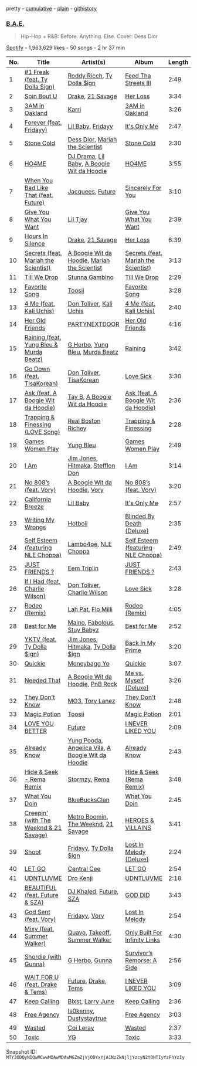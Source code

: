 pretty - [cumulative](/playlists/cumulative/37i9dQZF1DWX3387IZmjNa.md) - [plain](/playlists/plain/37i9dQZF1DWX3387IZmjNa) - [githistory](https://github.githistory.xyz/mackorone/spotify-playlist-archive/blob/main/playlists/plain/37i9dQZF1DWX3387IZmjNa)

### [B.A.E.](https://open.spotify.com/playlist/37i9dQZF1DWX3387IZmjNa)

> Hip\-Hop + R&B: Before\. Anything\. Else\. Cover: Dess Dior

[Spotify](https://open.spotify.com/user/spotify) - 1,963,629 likes - 50 songs - 2 hr 37 min

| No. | Title | Artist(s) | Album | Length |
|---|---|---|---|---|
| 1 | [\#1 Freak \(feat\. Ty Dolla $ign\)](https://open.spotify.com/track/0tgAhrvNPhSyMZR0wWbv6Z) | [Roddy Ricch](https://open.spotify.com/artist/757aE44tKEUQEqRuT6GnEB), [Ty Dolla $ign](https://open.spotify.com/artist/7c0XG5cIJTrrAgEC3ULPiq) | [Feed Tha Streets III](https://open.spotify.com/album/2ZiBfBw770CJC0f4SI1Tji) | 2:49 |
| 2 | [Spin Bout U](https://open.spotify.com/track/2ZL7WZcjuYKi1KUDtp4kCC) | [Drake](https://open.spotify.com/artist/3TVXtAsR1Inumwj472S9r4), [21 Savage](https://open.spotify.com/artist/1URnnhqYAYcrqrcwql10ft) | [Her Loss](https://open.spotify.com/album/5MS3MvWHJ3lOZPLiMxzOU6) | 3:34 |
| 3 | [3AM in Oakland](https://open.spotify.com/track/104f3GOgOZkTfHkhK21oge) | [Karri](https://open.spotify.com/artist/6EYGGkM2JDpX5CjHpGkiME) | [3AM in Oakland](https://open.spotify.com/album/6fypcxh577ibSA2kOKfyl2) | 3:26 |
| 4 | [Forever \(feat\. Fridayy\)](https://open.spotify.com/track/1T4k0sw0HldDg004Kw4Oct) | [Lil Baby](https://open.spotify.com/artist/5f7VJjfbwm532GiveGC0ZK), [Fridayy](https://open.spotify.com/artist/7sP4SQ0WY6jfps1I19Ot7i) | [It's Only Me](https://open.spotify.com/album/0FYvMdfTfYJxnJnKs1wDb0) | 2:47 |
| 5 | [Stone Cold](https://open.spotify.com/track/2ZJSuTo2KtL066oKKmcUlL) | [Dess Dior](https://open.spotify.com/artist/1RnSjp7u3KIyEJbRiQLs9O), [Mariah the Scientist](https://open.spotify.com/artist/7HO5fOXE4gh3lzZn64tX2E) | [Stone Cold](https://open.spotify.com/album/75XtJQhaA2gnlYJ1RsrxgO) | 2:30 |
| 6 | [HO4ME](https://open.spotify.com/track/7hrcHfHWaLhooHzGltlCYB) | [DJ Drama](https://open.spotify.com/artist/5oNgAs7j5XcBMzWv3HAnHG), [Lil Baby](https://open.spotify.com/artist/5f7VJjfbwm532GiveGC0ZK), [A Boogie Wit da Hoodie](https://open.spotify.com/artist/31W5EY0aAly4Qieq6OFu6I) | [HO4ME](https://open.spotify.com/album/3PZSUpUm106HYZ1nkB9xe0) | 3:55 |
| 7 | [When You Bad Like That \(feat\. Future\)](https://open.spotify.com/track/275YNZEcI6UKFU7hO1kzKX) | [Jacquees](https://open.spotify.com/artist/4tMm1dU6Gn04VAZ9ClHcIZ), [Future](https://open.spotify.com/artist/1RyvyyTE3xzB2ZywiAwp0i) | [Sincerely For You](https://open.spotify.com/album/6KqdU8DuBJiho89Rjznzze) | 3:10 |
| 8 | [Give You What You Want](https://open.spotify.com/track/6PQK1Y3Dl6dym9pj0y9Chy) | [Lil Tjay](https://open.spotify.com/artist/6jGMq4yGs7aQzuGsMgVgZR) | [Give You What You Want](https://open.spotify.com/album/49OQ6tF3eo3Fdgp3GMhHep) | 2:39 |
| 9 | [Hours In Silence](https://open.spotify.com/track/0sSRLXxknVTQDStgU1NqpY) | [Drake](https://open.spotify.com/artist/3TVXtAsR1Inumwj472S9r4), [21 Savage](https://open.spotify.com/artist/1URnnhqYAYcrqrcwql10ft) | [Her Loss](https://open.spotify.com/album/5MS3MvWHJ3lOZPLiMxzOU6) | 6:39 |
| 10 | [Secrets \(feat\. Mariah the Scientist\)](https://open.spotify.com/track/4fPJCekTxkvQREfrh27L1O) | [A Boogie Wit da Hoodie](https://open.spotify.com/artist/31W5EY0aAly4Qieq6OFu6I), [Mariah the Scientist](https://open.spotify.com/artist/7HO5fOXE4gh3lzZn64tX2E) | [Secrets \(feat\. Mariah the Scientist\)](https://open.spotify.com/album/4nyxGdMhZ5hEweO9HASsvu) | 3:13 |
| 11 | [Till We Drop](https://open.spotify.com/track/3nD6o21RsGGvA2MTNaT54o) | [Stunna Gambino](https://open.spotify.com/artist/15ZjD8Gus20Miqw3fdOaXX) | [Till We Drop](https://open.spotify.com/album/2BeAZCYBLLDiwhciEsAgeW) | 2:29 |
| 12 | [Favorite Song](https://open.spotify.com/track/1SRw5p2lVAi7RGlHEmZg66) | [Toosii](https://open.spotify.com/artist/6BH1xcDkwbbyrLMUKECsW1) | [Favorite Song](https://open.spotify.com/album/4XiUZULpVS6gTgKKU7KTX5) | 3:28 |
| 13 | [4 Me \(feat\. Kali Uchis\)](https://open.spotify.com/track/3RBubtMyzlp9MPZegNcDRK) | [Don Toliver](https://open.spotify.com/artist/4Gso3d4CscCijv0lmajZWs), [Kali Uchis](https://open.spotify.com/artist/1U1el3k54VvEUzo3ybLPlM) | [4 Me \(feat\. Kali Uchis\)](https://open.spotify.com/album/1TXD0BaYXcHlmPIx7A7a0g) | 2:40 |
| 14 | [Her Old Friends](https://open.spotify.com/track/4SBZis6PQh5N40Zv9ro3Ti) | [PARTYNEXTDOOR](https://open.spotify.com/artist/2HPaUgqeutzr3jx5a9WyDV) | [Her Old Friends](https://open.spotify.com/album/6vtoMOAff1G2b5om38HMM5) | 4:16 |
| 15 | [Raining \(feat\. Yung Bleu & Murda Beatz\)](https://open.spotify.com/track/6i5wxOzIv91jvGwi4gofGn) | [G Herbo](https://open.spotify.com/artist/5QdEbQJ3ylBnc3gsIASAT5), [Yung Bleu](https://open.spotify.com/artist/3KNIG74xSTc3dj0TRy7pGX), [Murda Beatz](https://open.spotify.com/artist/3CbYyyd8wH3RT6t0jwpdzC) | [Raining](https://open.spotify.com/album/4bxulEQgaLNyfd5U0xOiJo) | 3:42 |
| 16 | [Go Down \(feat\. TisaKorean\)](https://open.spotify.com/track/2Qr5PWUt8XycAAv338LicY) | [Don Toliver](https://open.spotify.com/artist/4Gso3d4CscCijv0lmajZWs), [TisaKorean](https://open.spotify.com/artist/6lEhBhAv6HOopjXssi09cq) | [Love Sick](https://open.spotify.com/album/26z5llzd194mcCZHADWd6k) | 3:30 |
| 17 | [Ask \(feat\. A Boogie Wit da Hoodie\)](https://open.spotify.com/track/4hMugsbwjPBoyYwCIsqnoD) | [Tay B](https://open.spotify.com/artist/1bPS827zEKbtWhNcWUMTpO), [A Boogie Wit da Hoodie](https://open.spotify.com/artist/31W5EY0aAly4Qieq6OFu6I) | [Ask \(feat\. A Boogie Wit da Hoodie\)](https://open.spotify.com/album/2gMtZrMgZ3SIDETUbApfwj) | 2:36 |
| 18 | [Trapping & Finessing \(LOVE Song\)](https://open.spotify.com/track/6TSwiqJJ7alc1rHHetz4Eb) | [Real Boston Richey](https://open.spotify.com/artist/1iwUuIOKYjV7SKIg27v4zi) | [Trapping & Finessing](https://open.spotify.com/album/3Z0aq4NH3sfrAMURV9pv41) | 2:28 |
| 19 | [Games Women Play](https://open.spotify.com/track/4XwVObmSna9zn4hOtWrptC) | [Yung Bleu](https://open.spotify.com/artist/3KNIG74xSTc3dj0TRy7pGX) | [Games Women Play](https://open.spotify.com/album/5i8tr5l6kLG0UQNqt4Ry3K) | 2:49 |
| 20 | [I Am](https://open.spotify.com/track/5VlZvuR3Ja1l2T3ZJNeaUK) | [Jim Jones](https://open.spotify.com/artist/6AMa1VFQ7qCi61tCRtVWXe), [Hitmaka](https://open.spotify.com/artist/1VeOsE6gNwoBsIAinCAb3l), [Stefflon Don](https://open.spotify.com/artist/2ExGrw6XpbtUAJHTLtUXUD) | [I Am](https://open.spotify.com/album/0cmlAf4hqZGNXwcSxfmu5B) | 3:14 |
| 21 | [No 808’s \(feat\. Vory\)](https://open.spotify.com/track/7E68rHH6CrKbBYPfpiCLiQ) | [A Boogie Wit da Hoodie](https://open.spotify.com/artist/31W5EY0aAly4Qieq6OFu6I), [Vory](https://open.spotify.com/artist/0GeeIVcvGA8GSlWsoY1dkG) | [No 808’s \(feat\. Vory\)](https://open.spotify.com/album/2XToR89sscO3iyINxEvv7Z) | 3:20 |
| 22 | [California Breeze](https://open.spotify.com/track/6ug9fUi5oLLgQgOF1G8WkM) | [Lil Baby](https://open.spotify.com/artist/5f7VJjfbwm532GiveGC0ZK) | [It's Only Me](https://open.spotify.com/album/0FYvMdfTfYJxnJnKs1wDb0) | 2:57 |
| 23 | [Writing My Wrongs](https://open.spotify.com/track/1yXCWJQfYF8ff7XcUzwcCy) | [Hotboii](https://open.spotify.com/artist/220xv2aB3dsGxaJI1gGs7l) | [Blinded By Death \(Deluxe\)](https://open.spotify.com/album/4iGNig0GVOAe6wsQXEJVfl) | 2:35 |
| 24 | [Self Esteem \(featuring NLE Choppa\)](https://open.spotify.com/track/4rithk0wQbWsppbWiaFFgE) | [Lambo4oe](https://open.spotify.com/artist/4UrIphY7uGLwD0rRd6NIi9), [NLE Choppa](https://open.spotify.com/artist/0ErzCpIMyLcjPiwT4elrtZ) | [Self Esteem \(featuring NLE Choppa\)](https://open.spotify.com/album/7KeQeXVDcQQjrbqOh34VGA) | 2:49 |
| 25 | [JUST FRIENDS ?](https://open.spotify.com/track/7ppUTKvokd4vQ68TNAxuZk) | [Eem Triplin](https://open.spotify.com/artist/5kxnZh8gXyXdIvCWbDMevT) | [JUST FRIENDS ?](https://open.spotify.com/album/7Mr6MY1YddBuV6C8ULWFax) | 2:43 |
| 26 | [If I Had \(feat\. Charlie Wilson\)](https://open.spotify.com/track/3JJqdVXy8p9rCtTmlv1mXO) | [Don Toliver](https://open.spotify.com/artist/4Gso3d4CscCijv0lmajZWs), [Charlie Wilson](https://open.spotify.com/artist/6CxZzQFUTM6AzgluGwtq5w) | [Love Sick](https://open.spotify.com/album/26z5llzd194mcCZHADWd6k) | 3:28 |
| 27 | [Rodeo \(Remix\)](https://open.spotify.com/track/035MzEbx4z2DxuRDymHXbv) | [Lah Pat](https://open.spotify.com/artist/6dhd3wcal02KeLBk5wScfd), [Flo Milli](https://open.spotify.com/artist/08PvCOlef4xdOr20jFSTPd) | [Rodeo \(Remix\)](https://open.spotify.com/album/2grKiiEtU4ij4yPgvlBGTq) | 4:05 |
| 28 | [Best for Me](https://open.spotify.com/track/0Ad3j3QJ7W3nxeLG3w189u) | [Maino](https://open.spotify.com/artist/20apXQGKM00jJTvYfyKwlb), [Fabolous](https://open.spotify.com/artist/0YWxKQj2Go9CGHCp77UOyy), [Stuy Babyz](https://open.spotify.com/artist/5fQWQX65OG6WBCmmjex1al) | [Best for Me](https://open.spotify.com/album/022EWqBKUHqjCbiCxZvqRB) | 2:52 |
| 29 | [YKTV \(feat\. Ty Dolla $ign\)](https://open.spotify.com/track/3M6m6VS4jsBcQKBULOQuqV) | [Jim Jones](https://open.spotify.com/artist/6AMa1VFQ7qCi61tCRtVWXe), [Hitmaka](https://open.spotify.com/artist/1VeOsE6gNwoBsIAinCAb3l), [Ty Dolla $ign](https://open.spotify.com/artist/7c0XG5cIJTrrAgEC3ULPiq) | [Back In My Prime](https://open.spotify.com/album/0ni3klsEFpBZLUPi0ecYlu) | 3:20 |
| 30 | [Quickie](https://open.spotify.com/track/3084aAzars6DR26nCWO9Ep) | [Moneybagg Yo](https://open.spotify.com/artist/3tJoFztHeIJkJWMrx0td2f) | [Quickie](https://open.spotify.com/album/1hcA90r3ikdVN4ylEz204T) | 3:07 |
| 31 | [Needed That](https://open.spotify.com/track/1Pgu551wrKnGA82NiytP9G) | [A Boogie Wit da Hoodie](https://open.spotify.com/artist/31W5EY0aAly4Qieq6OFu6I), [PnB Rock](https://open.spotify.com/artist/21WS9wngs9AqFckK7yYJPM) | [Me vs\. Myself \(Deluxe\)](https://open.spotify.com/album/2vM2H6lyPfitmNZlc1Vrxv) | 3:26 |
| 32 | [They Don't Know](https://open.spotify.com/track/3iuGyJQKwSIozygB3nwojP) | [MO3](https://open.spotify.com/artist/44JEJiBvti7NiEhAfzWstv), [Tory Lanez](https://open.spotify.com/artist/2jku7tDXc6XoB6MO2hFuqg) | [They Don't Know](https://open.spotify.com/album/2rNpBAGNZz1jcccaoK2oT7) | 2:48 |
| 33 | [Magic Potion](https://open.spotify.com/track/1Zj9B6OHMCXs9ub0NL2ycj) | [Toosii](https://open.spotify.com/artist/6BH1xcDkwbbyrLMUKECsW1) | [Magic Potion](https://open.spotify.com/album/0SerwPNkQt2DaMs5BOqzn5) | 2:01 |
| 34 | [LOVE YOU BETTER](https://open.spotify.com/track/4XJRpBOG0bU3Nxnvam3FnC) | [Future](https://open.spotify.com/artist/1RyvyyTE3xzB2ZywiAwp0i) | [I NEVER LIKED YOU](https://open.spotify.com/album/6tE9Dnp2zInFij4jKssysL) | 2:09 |
| 35 | [Already Know](https://open.spotify.com/track/1ULXtm9lperZGjyVW8IYyB) | [Yung Pooda](https://open.spotify.com/artist/1mfiClklwHVNZySnN2K1Ai), [Angelica Vila](https://open.spotify.com/artist/4uGEwrSd2U7vy5jyEK5qLX), [A Boogie Wit da Hoodie](https://open.spotify.com/artist/31W5EY0aAly4Qieq6OFu6I) | [Already Know](https://open.spotify.com/album/4WzqoNvuz17jbj8dSg4quA) | 2:43 |
| 36 | [Hide & Seek \- Rema Remix](https://open.spotify.com/track/2Gphd3ei7Q9mE1C7N4NkXb) | [Stormzy](https://open.spotify.com/artist/2SrSdSvpminqmStGELCSNd), [Rema](https://open.spotify.com/artist/46pWGuE3dSwY3bMMXGBvVS) | [Hide & Seek \(Rema Remix\)](https://open.spotify.com/album/6qh0VG873WKoAklRgWoLqY) | 3:48 |
| 37 | [What You Doin](https://open.spotify.com/track/3FlvdsRxDZz7kAEsgcspt5) | [BlueBucksClan](https://open.spotify.com/artist/1l61CX1j6go8arTjPH9wy0) | [What You Doin](https://open.spotify.com/album/18wSzWUr8yOOvitSLVfW33) | 2:45 |
| 38 | [Creepin' \(with The Weeknd & 21 Savage\)](https://open.spotify.com/track/2dHHgzDwk4BJdRwy9uXhTO) | [Metro Boomin](https://open.spotify.com/artist/0iEtIxbK0KxaSlF7G42ZOp), [The Weeknd](https://open.spotify.com/artist/1Xyo4u8uXC1ZmMpatF05PJ), [21 Savage](https://open.spotify.com/artist/1URnnhqYAYcrqrcwql10ft) | [HEROES & VILLAINS](https://open.spotify.com/album/7txGsnDSqVMoRl6RQ9XyZP) | 3:41 |
| 39 | [Shoot](https://open.spotify.com/track/4clYYm4VdZaqQkiNHSfIQG) | [Fridayy](https://open.spotify.com/artist/7sP4SQ0WY6jfps1I19Ot7i), [Ty Dolla $ign](https://open.spotify.com/artist/7c0XG5cIJTrrAgEC3ULPiq) | [Lost In Melody \(Deluxe\)](https://open.spotify.com/album/6A6bRf5FGdvsCp1U1d4H9m) | 2:24 |
| 40 | [LET GO](https://open.spotify.com/track/3zkyus0njMCL6phZmNNEeN) | [Central Cee](https://open.spotify.com/artist/5H4yInM5zmHqpKIoMNAx4r) | [LET GO](https://open.spotify.com/album/1QYPAEk2Ksj3WPv3mvoDnL) | 2:54 |
| 41 | [UDNTLUVME](https://open.spotify.com/track/2hjutKtktLpMj9eNAvwf8v) | [Dro Kenji](https://open.spotify.com/artist/46fHMu9KxdQwcGV9xI1L9R) | [UDNTLUVME](https://open.spotify.com/album/2V8xV6rPlvAPPh3z9QpLV0) | 2:18 |
| 42 | [BEAUTIFUL \(feat\. Future & SZA\)](https://open.spotify.com/track/5kYSScXYOZYyi0fxramiW6) | [DJ Khaled](https://open.spotify.com/artist/0QHgL1lAIqAw0HtD7YldmP), [Future](https://open.spotify.com/artist/1RyvyyTE3xzB2ZywiAwp0i), [SZA](https://open.spotify.com/artist/7tYKF4w9nC0nq9CsPZTHyP) | [GOD DID](https://open.spotify.com/album/6NuGZnOc88LcZpEkJIbO50) | 3:43 |
| 43 | [God Sent \(feat\. Vory\)](https://open.spotify.com/track/00oGVikl6GISbBbCiJyyi4) | [Fridayy](https://open.spotify.com/artist/7sP4SQ0WY6jfps1I19Ot7i), [Vory](https://open.spotify.com/artist/0GeeIVcvGA8GSlWsoY1dkG) | [Lost In Melody](https://open.spotify.com/album/5T3IUCaNX06cTAk38oZlIj) | 2:54 |
| 44 | [Mixy \(feat\. Summer Walker\)](https://open.spotify.com/track/1qMnyfVxKKlAxYrFPYTuph) | [Quavo](https://open.spotify.com/artist/0VRj0yCOv2FXJNP47XQnx5), [Takeoff](https://open.spotify.com/artist/3EW0kQ1skZiK1NHg3Spt9J), [Summer Walker](https://open.spotify.com/artist/57LYzLEk2LcFghVwuWbcuS) | [Only Built For Infinity Links](https://open.spotify.com/album/59hIIDzaPSH5O3QSz4zX0t) | 4:30 |
| 45 | [Shordie \(with Gunna\)](https://open.spotify.com/track/6H6ZtVp6DymejLOJLdRzOI) | [G Herbo](https://open.spotify.com/artist/5QdEbQJ3ylBnc3gsIASAT5), [Gunna](https://open.spotify.com/artist/2hlmm7s2ICUX0LVIhVFlZQ) | [Survivor’s Remorse: A Side](https://open.spotify.com/album/11KPzNJd5GlFhb1R11cZVr) | 2:56 |
| 46 | [WAIT FOR U \(feat\. Drake & Tems\)](https://open.spotify.com/track/59nOXPmaKlBfGMDeOVGrIK) | [Future](https://open.spotify.com/artist/1RyvyyTE3xzB2ZywiAwp0i), [Drake](https://open.spotify.com/artist/3TVXtAsR1Inumwj472S9r4), [Tems](https://open.spotify.com/artist/687cZJR45JO7jhk1LHIbgq) | [I NEVER LIKED YOU](https://open.spotify.com/album/6tE9Dnp2zInFij4jKssysL) | 3:09 |
| 47 | [Keep Calling](https://open.spotify.com/track/44p5ZWDBSppOoABrxoH5jU) | [Blxst](https://open.spotify.com/artist/4qXC0i02bSFstECuXP2ZpL), [Larry June](https://open.spotify.com/artist/1grN0519h2zYqpRtYbDZAl) | [Keep Calling](https://open.spotify.com/album/64fH0Mdf8BZGAw3ijFJTLs) | 2:36 |
| 48 | [Free Agency](https://open.spotify.com/track/7tJOSbWE58Tk9dF3S0YsYz) | [Is0kenny](https://open.spotify.com/artist/1gDoTzsseyqOOrvKCCY2sb), [Dustystaytrue](https://open.spotify.com/artist/5MIXBzwGNeUeFAS0o3XBXL) | [Free Agency](https://open.spotify.com/album/3DROwl7wh2rr8k266bLdob) | 3:03 |
| 49 | [Wasted](https://open.spotify.com/track/78crxkAaQ38xBYs4uM5Xkz) | [Coi Leray](https://open.spotify.com/artist/6AMd49uBDJfhf30Ak2QR5s) | [Wasted](https://open.spotify.com/album/6L96Vte8baOFYbFB3HIIqZ) | 2:37 |
| 50 | [Toxic](https://open.spotify.com/track/557DLyFeg06jCV2cpT005C) | [YG](https://open.spotify.com/artist/0A0FS04o6zMoto8OKPsDwY) | [Toxic](https://open.spotify.com/album/3nCelfHqub7N18PxbzSrD0) | 3:33 |

Snapshot ID: `MTY3ODQyNDQwMCwwMDAwMDAwMGZmZjVjODYxYjA1NzZkNjljYzcyN2Y0NTIyYzFhYzIy`
